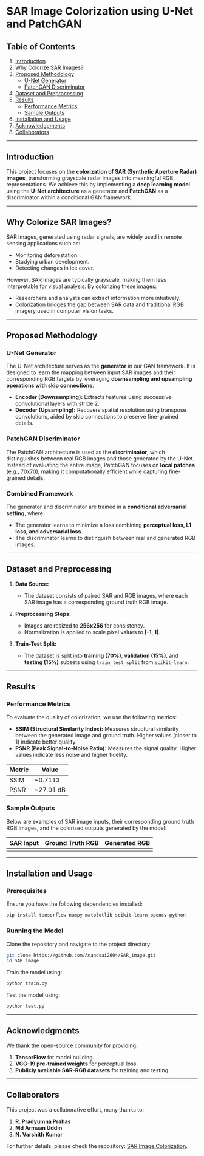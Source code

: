 # SAR Image Colorization using U-Net and PatchGAN

## Table of Contents

1. [Introduction](#introduction)
2. [Why Colorize SAR Images?](#why-colorize-sar-images)
3. [Proposed Methodology](#proposed-methodology)
   - [U-Net Generator](#u-net-generator)
   - [PatchGAN Discriminator](#patchgan-discriminator)
4. [Dataset and Preprocessing](#dataset-and-preprocessing)
5. [Results](#results)
   - [Performance Metrics](#performance-metrics)
   - [Sample Outputs](#sample-outputs)
6. [Installation and Usage](#installation-and-usage)
7. [Acknowledgements](#acknowledgements)
8. [Collaborators](#collaborators)

---

## Introduction

This project focuses on the **colorization of SAR (Synthetic Aperture Radar) images**, transforming grayscale radar images into meaningful RGB representations. We achieve this by implementing a **deep learning model** using the **U-Net architecture** as a generator and **PatchGAN** as a discriminator within a conditional GAN framework.

---

## Why Colorize SAR Images?

SAR images, generated using radar signals, are widely used in remote sensing applications such as:

- Monitoring deforestation.
- Studying urban development.
- Detecting changes in ice cover.

However, SAR images are typically grayscale, making them less interpretable for visual analysis. By colorizing these images:

- Researchers and analysts can extract information more intuitively.
- Colorization bridges the gap between SAR data and traditional RGB imagery used in computer vision tasks.

---

## Proposed Methodology

### U-Net Generator

The U-Net architecture serves as the **generator** in our GAN framework. It is designed to learn the mapping between input SAR images and their corresponding RGB targets by leveraging **downsampling and upsampling operations with skip connections**.

- **Encoder (Downsampling):** Extracts features using successive convolutional layers with stride 2.
- **Decoder (Upsampling):** Recovers spatial resolution using transpose convolutions, aided by skip connections to preserve fine-grained details.

### PatchGAN Discriminator

The PatchGAN architecture is used as the **discriminator**, which distinguishes between real RGB images and those generated by the U-Net. Instead of evaluating the entire image, PatchGAN focuses on **local patches** (e.g., 70x70), making it computationally efficient while capturing fine-grained details.

### Combined Framework

The generator and discriminator are trained in a **conditional adversarial setting**, where:

- The generator learns to minimize a loss combining **perceptual loss, L1 loss, and adversarial loss**.
- The discriminator learns to distinguish between real and generated RGB images.

---

## Dataset and Preprocessing

1. **Data Source:**

   - The dataset consists of paired SAR and RGB images, where each SAR image has a corresponding ground truth RGB image.

2. **Preprocessing Steps:**

   - Images are resized to **256x256** for consistency.
   - Normalization is applied to scale pixel values to **[-1, 1]**.

3. **Train-Test Split:**

   - The dataset is split into **training (70%)**, **validation (15%)**, and **testing (15%)** subsets using `train_test_split` from `scikit-learn`.

---

## Results

### Performance Metrics

To evaluate the quality of colorization, we use the following metrics:

- **SSIM (Structural Similarity Index):** Measures structural similarity between the generated image and ground truth. Higher values (closer to 1) indicate better quality.
- **PSNR (Peak Signal-to-Noise Ratio):** Measures the signal quality. Higher values indicate less noise and higher fidelity.

| Metric | Value      |
| ------ | ---------- |
| SSIM   | \~0.7113   |
| PSNR   | \~27.01 dB |

### Sample Outputs

Below are examples of SAR image inputs, their corresponding ground truth RGB images, and the colorized outputs generated by the model:

| SAR Input | Ground Truth RGB | Generated RGB |
| --------- | ---------------- | ------------- |
|           |                  |               |

---

## Installation and Usage

### Prerequisites

Ensure you have the following dependencies installed:

```bash
pip install tensorflow numpy matplotlib scikit-learn opencv-python
```

### Running the Model

Clone the repository and navigate to the project directory:

```bash
git clone https://github.com/Anandsai2604/SAR_image.git
cd SAR_image
```

Train the model using:

```bash
python train.py
```

Test the model using:

```bash
python test.py
```

---

## Acknowledgments

We thank the open-source community for providing:

1. **TensorFlow** for model building.
2. **VGG-19 pre-trained weights** for perceptual loss.
3. **Publicly available SAR-RGB datasets** for training and testing.

---

## Collaborators

This project was a collaborative effort, many thanks to:

1. **R. Pradyumna Prahas**
2. **Md Armaan Uddin**
3. **N. Varshith Kumar**

For further details, please check the repository: [SAR Image Colorization](https://github.com/Anandsai2604/SAR_image).

